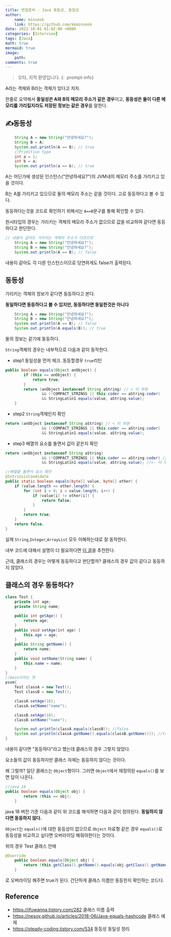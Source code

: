 ```yaml
---
title: 면접준비 - Java 동등성, 동일성
author: 
    name: minseok
    link: https://github.com/kkminseok
date: 2022-10-01 01:02:00 +0800
categories: [Interview]
tags: [Java]
math: true
mermaid: true
image: 
    path: 
comments: true
---
```


> 오타, 지적 환영입니다. 
{: .prompt-info}

A라는 객체와 B라는 객체가 있다고 치자.

한줄로 요약해서 **동일성은 A와 B의 메모리 주소가 같은 경우**이고, **동등성은 둘이 다른 메모리를 가리킬지라도 저장된 정보는 같은 경우**를 말한다.

## ✍️동등성

```java
    String A = new String("안녕하세요?");
    String B = A;
    System.out.println(A == B); // true
    //Primitive type
    int a = 1;
    int b = a;
    System.out.println(a == b); // true
```

A는 어딘가에 생성된 인스턴스("안녕하세요?")의 JVM내의 메모리 주소를 가리키고 있을 것이다.

B는 A를 가리키고 있으므로 둘의 메모리 주소는 같을 것이다. 고로 동등하다고 볼 수 있다.

동등하다는것을 코드로 확인하기 위해서는 `A==B`문구를 통해 확인할 수 있다.

원시타입의 경우는 가리키는 객체의 메모리 주소가 없으므로 값을 비교하여 같다면 동등하다고 판단한다.

```java
// 내용이 같아도 가리키는 객체의 주소가 다르므로 
    String A = new String("안녕하세요?");
    String B = new String("안녕하세요?");
    System.out.println(A == B); // false
```

내용이 같아도 각 다른 인스턴스이므로 당연하게도 false가 출력된다.


## 동등성

가리키는 객체의 정보가 같다면 동등하다고 본다.

**동일하다면 동등하다고 볼 수 있지만, 동등하다면 동일한것은 아니다**

```java
    String A = new String("안녕하세요?");
    String B = new String("안녕하세요?");
    System.out.println(A == B); // false
    System.out.println(A.equals(B)); // true
```

둘의 정보는 같기에 동등하다. 

`String`객체의 경우는 내부적으로 다음과 같이 동작한다.

- step1 동일성을 먼저 체크. 동등할경우 `true`리턴

```java
public boolean equals(Object anObject) {
        if (this == anObject) {
            return true;
        }
        return (anObject instanceof String aString) // < 이 부분
                && (!COMPACT_STRINGS || this.coder == aString.coder)
                && StringLatin1.equals(value, aString.value);
    }
```

- step2 `String`객체인지 확인

```java
return (anObject instanceof String aString) // < 이 부분
                && (!COMPACT_STRINGS || this.coder == aString.coder)
                && StringLatin1.equals(value, aString.value);
```

- step3 배열의 요소를 돌면서 값이 같은지 확인

```java
return (anObject instanceof String aString) 
                && (!COMPACT_STRINGS || this.coder == aString.coder) //<- 해석 불가.
                && StringLatin1.equals(value, aString.value); //<- 이 부분

//배열을 돌면서 요소 확인
@IntrinsicCandidate
public static boolean equals(byte[] value, byte[] other) {
    if (value.length == other.length) {
        for (int i = 0; i < value.length; i++) {
            if (value[i] != other[i]) {
                return false;
            }
        }
        return true;
    }
    return false;
}
```

실제 `String`,`Integer`,`ArrayList` 모두 이해하는대로 잘 동작한다.

내부 코드에 대해서 설명이 더 필요하다면 [이 글](https://steady-coding.tistory.com/534)을 추천한다.

근데, 클래스의 경우는 어떻게 동등하다고 판단할까? 클래스의 경우 값이 같다고 동등하지 않았다.

## 클래스의 경우 동등하다?

```java
class Test {
    private int age;
    private String name;

    public int getAge() {
        return age;
    }
    public void setAge(int age) {
        this.age = age;
    }
    public String getName() {
        return name;
    }
    public void setName(String name) {
        this.name = name;
    }
}
//main이라는 뜻
psvm{
    Test classA = new Test();
    Test classB = new Test();

    classA.setAge(18);
    classA.setName("name");

    classB.setAge(18);
    classB.setName("name");

    System.out.println(classA.equals(classB)); //false
    System.out.println(classA.getName().equals(classB.getName())); //true
}
```

내용이 같다면 "동등하다"라고 했는데 클래스의 경우 그렇지 않았다.

요소들의 값이 동등하지만 클래스 자체는 동등하지 않다는 것이다.

왜 그럴까? 일단 클래스는 `Object`형이다. 그러면 `Object`에서 재정의된 `equals()`를 보면 답이 나온다.

```java
//java 18
public boolean equals(Object obj) {
        return (this == obj);
    }
```

java 18 버전 기준 다음과 같이 위 코드를 해석하면 다음과 같이 정의된다. **동일하지 않다면 동등하지 않다.**  

`Object`는 `equals()`에 대한 동등성이 없으므로 `Object` 자료형 같은 경우 `equals()`로 동등성을 비교하고 싶다면 오버라이딩 해줘야한다는 것이다.

위의 경우 Test 클래스 안에

```java
@Override
    public boolean equals(Object obj) {
        return (this.getClass().getName().equals(obj.getClass().getName()));
    }
```
로 오버라이딩 해주면 true가 된다. 간단하게 클래스 이름만 동등한지 확인하는 코드다.



## Reference

- <https://ifuwanna.tistory.com/282> 클래스 이름 출력
- <https://nesoy.github.io/articles/2018-06/Java-equals-hashcode> 클래스 예제
- <https://steady-coding.tistory.com/534> 동등성 동일성 정리
